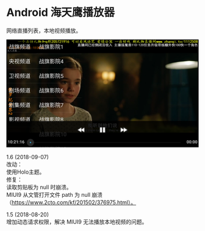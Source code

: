 # Android 海天鹰播放器
网络直播列表，本地视频播放。  

![alt](preview.png)    

1.6 (2018-09-07)  
改动：  
使用Holo主题。  
修复：  
读取剪贴板为 null 时崩溃。  
MIUI9 从文管打开文件 path 为 null 崩溃（https://www.2cto.com/kf/201502/376975.html）。  

1.5 (2018-08-20)  
增加动态请求权限，解决 MIUI9 无法播放本地视频的问题。